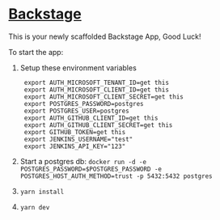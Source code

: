 # [Backstage](https://backstage.io)

This is your newly scaffolded Backstage App, Good Luck!

To start the app:
1. Setup these environment variables
   ```shell
    export AUTH_MICROSOFT_TENANT_ID=get this
    export AUTH_MICROSOFT_CLIENT_ID=get this
    export AUTH_MICROSOFT_CLIENT_SECRET=get this
    export POSTGRES_PASSWORD=postgres
    export POSTGRES_USER=postgres
    export AUTH_GITHUB_CLIENT_ID=get this
    export AUTH_GITHUB_CLIENT_SECRET=get this
    export GITHUB_TOKEN=get this
    export JENKINS_USERNAME="test"
    export JENKINS_API_KEY="123"
    ```

2. Start a postgres db: `docker run -d -e POSTGRES_PASSWORD=$POSTGRES_PASSWORD -e POSTGRES_HOST_AUTH_METHOD=trust -p 5432:5432 postgres`
3. `yarn install`
4. `yarn dev`
